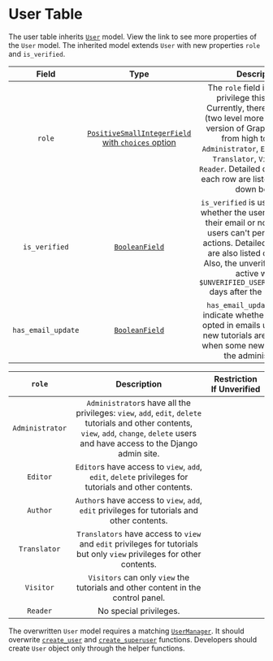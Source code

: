 # User Table 

The user table inherits [`User`](https://docs.djangoproject.com/en/3.2/ref/contrib/auth/) model. View the link to see more properties of the `User` model. The inherited model extends `User` with new properties `role` and `is_verified`. 

|       Field        |                             Type                             |                         Description                          |
| :----------------: | :----------------------------------------------------------: | :----------------------------------------------------------: |
|       `role`       | [`PositiveSmallIntegerField` with `choices` option](https://docs.djangoproject.com/en/3.2/ref/models/fields/#positivesmallintegerfield) | The `role` field indicates the privilege this user has. Currently, there are 6 levels (two level more than the first version of Graphery). Listed from high to low are `Administrator`, `Editor`, `Author`, `Translator`, `Visitor`, and `Reader`. Detailed descriptions of each row are listed in the table down below. |
|   `is_verified`    | [`BooleanField`](https://docs.djangoproject.com/en/3.2/ref/models/fields/#booleanfield) | `is_verified` is used to indicate whether the user has validated their email or not. Unverified users can't perform certain actions. Detailed descriptions are also listed down below. Also, the unverified users are active within <a id="UNVERIFIED_USER_REMOVE_AFTER">`$UNVERIFIED_USER_REMOVE_AFTER` </a>days after the registration. |
| `has_email_update` | [`BooleanField`](https://docs.djangoproject.com/en/3.2/ref/models/fields/#booleanfield) | `has_email_update` is used to indicate whether the user has opted in emails updates when new tutorials are published or when some news is shared by the administrators. |

|     `role`      |                         Description                          | Restriction If Unverified |
| :-------------: | :----------------------------------------------------------: | ------------------------- |
| `Administrator` | `Administrator`s have all the privileges: `view`, `add`, `edit`, `delete` tutorials and other contents, `view`,  `add`, `change`, `delete` users and have access to the Django admin site. |                           |
|    `Editor`     | `Editor`s have access to `view`,  `add`, `edit`, `delete` privileges for tutorials and other contents. |                           |
|    `Author`     | `Author`s have access to `view`, `add`, `edit` privileges for tutorials and other contents. |                           |
|  `Translator`   | `Translators` have access to `view` and `edit` privileges for tutorials but only `view` privileges for other contents. |                           |
|    `Visitor`    | `Visitors` can only `view` the tutorials and other content in the control panel. |                           |
|    `Reader`     |                    No special privileges.                    |                           |

The overwritten `User` model requires a matching [`UserManager`](https://github.com/django/django/blob/main/django/contrib/auth/models.py#L129). It should overwrite [`create_user`](https://github.com/django/django/blob/854e9b066850b9b4eb1171966e996322b2c16d27/django/contrib/auth/models.py#L149) and [`create_superuser`](https://github.com/django/django/blob/main/django/contrib/auth/models.py#L154) functions. Developers should create `User` object only through the helper functions. 
